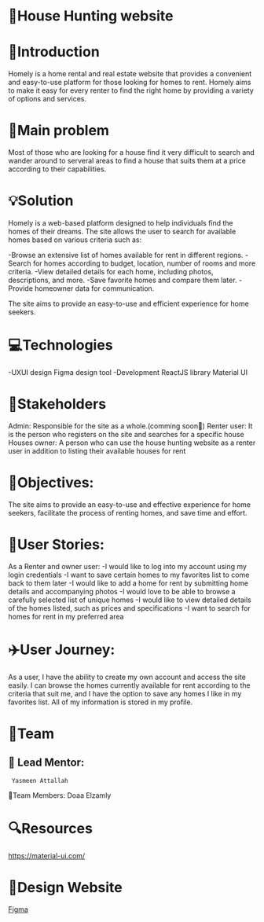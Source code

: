 # 🏡House Hunting website
# 📌Introduction
Homely is a home rental and real estate website that provides a convenient and easy-to-use platform for those looking for homes to rent. Homely aims to make it easy for every renter to find the right home by providing a variety of options and services.


# 🚩Main problem
Most of those who are looking for a house find it very difficult to search and wander around to serveral areas to find a house that suits them at a price according to their capabilities.

# 💡Solution
Homely is a web-based platform designed to help individuals find the homes of their dreams. The site allows the user to search for available homes based on various criteria such as:

-Browse an extensive list of homes available for rent in different regions.
-Search for homes according to budget, location, number of rooms and more criteria.
-View detailed details for each home, including photos, descriptions, and more.
-Save favorite homes and compare them later.
-Provide homeowner data for communication.

The site aims to provide an easy-to-use and efficient experience for home seekers.

# 💻Technologies
-UXUI design
  Figma design tool
-Development
  ReactJS library
  Material UI

# 👥Stakeholders
Admin: Responsible for the site as a whole.(comming soon🤩)
Renter user: It is the person who registers on the site and searches for a specific house
Houses owner: A person who can use the house hunting website as a renter user in addition to listing their available houses for rent

# 📝Objectives:
The site aims to provide an easy-to-use and effective experience for home seekers, facilitate the process of renting homes, and save time and effort.

# 📝User Stories:
As a Renter and owner user:
-I would like to log into my account using my login credentials
-I want to save certain homes to my favorites list to come back to them later
-I would like to add a home for rent by submitting home details and accompanying photos
-I would love to be able to browse a carefully selected list of unique homes
-I would like to view detailed details of the homes listed, such as prices and specifications
-I want to search for homes for rent in my preferred area

# ✈️User Journey:
As a user, I have the ability to create my own account and access the site easily. I can browse the homes currently available for rent according to the criteria that suit me, and I have the option to save any homes I like in my favorites list. All of my information is stored in my profile.

# 👥Team
 ## 👤 Lead Mentor:
     Yasmeen Attallah
 
 👤Team Members:
     Doaa Elzamly

# 🔍Resources
https://material-ui.com/

# 🎨Design Website
[Figma](https://www.figma.com/file/sfAPCuDCapYwSW2mAmeZrR/House-Hunting?type=design&node-id=0-1&mode=design&t=cGUlgSNxP3QGyhfx-0)







